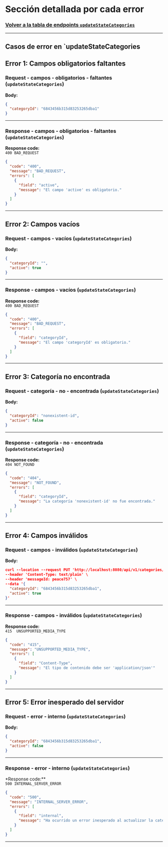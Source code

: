 # Sección detallada por cada error

### [Volver a la tabla de endpoints `updateStateCategories`](service-documentation-endpoints-update-state-category.md#table-error-update-state-categories)

---

## Casos de error en `updateStateCategories

## Error 1: Campos obligatorios faltantes

<a name="request-campos-obligatorios-faltantes-update-state-categories"></a>

### Request - campos - obligatorios - faltantes (`updateStateCategories`)

**Body:**

```json
{
  "categoryId": "6843456b315d83253265dba1"
}
```

---

<a name="response-campos-obligatorios-faltantes-update-state-category"></a>

### Response - campos - obligatorios - faltantes (`updateStateCategories`)

**Response code:**  
`400 BAD_REQUEST`

```json
{
  "code": "400",
  "message": "BAD_REQUEST",
  "errors": [
    {
      "field": "active",
      "message": "El campo 'active' es obligatorio."
    }
  ]
}
```

---

## Error 2: Campos vacíos

<a name="request-campos-vacíos-update-state-categories"></a>

### Request - campos - vacíos (`updateStateCategories`)

**Body:**

```json
{
  "categoryId": "",
  "active": true
}
```

---

<a name="response-campos-vacíos-update-state-categories"></a>

### Response - campos - vacíos (`updateStateCategories`)

**Response code:**  
`400 BAD_REQUEST`

```json
{
  "code": "400",
  "message": "BAD_REQUEST",
  "errors": [
    {
      "field": "categoryId",
      "message": "El campo 'categoryId' es obligatorio."
    }
  ]
}
```

---

## Error 3: Categoría no encontrada

<a name="request-categoría-no-encontrada-update-state-categories"></a>

### Request - categoría - no - encontrada (`updateStateCategories`)

**Body:**

```json
{
  "categoryId": "nonexistent-id",
  "active": false
}
```

---

<a name="response-categoría-no-encontrada-update-state-categories"></a>

### Response - categoría - no - encontrada (`updateStateCategories`)

**Response code:**  
`404 NOT_FOUND`

```json
{
  "code": "404",
  "message": "NOT_FOUND",
  "errors": [
    {
      "field": "categoryId",
      "message": "La categoría 'nonexistent-id' no fue encontrada."
    }
  ]
}
```

---

## Error 4: Campos inválidos

<a name="request-campos-inválidos-update-state-categories"></a>

### Request - campos - inválidos (`updateStateCategories`)

**Body:**

```json
curl --location --request PUT 'http://localhost:8080/api/v1/categories/state' \
--header 'Content-Type: text/plain' \
--header 'messageId: peace757' \
--data '{
  "categoryId": "6843456b315d83253265dba1",
  "active": true
}'

```

---

<a name="response-campos-inválidos-update-state-categories"></a>

### Response - campos - inválidos (`updateStateCategories`)

**Response code:**  
`415  UNSUPPORTED_MEDIA_TYPE`

```json
{
  "code": "415",
  "message": "UNSUPPORTED_MEDIA_TYPE",
  "errors": [
    {
      "field": "Content-Type",
      "message": "El tipo de contenido debe ser 'application/json'"
    }
  ]
}
```

---

## Error 5: Error inesperado del servidor

<a name="request-error-interno-update-state-categories"></a>

### Request - error - interno (`updateStateCategories`)

**Body:**

```json
{
  "categoryId": "6843456b315d83253265dba1",
  "active": false
}
```

---

<a name="response-error-interno-update-state-categories"></a>

### Response - error - interno (`updateStateCategories`)

\*Response code:\*\*  
`500 INTERNAL_SERVER_ERROR`

```json
{
  "code": "500",
  "message": "INTERNAL_SERVER_ERROR",
  "errors": [
    {
      "field": "internal",
      "message": "Ha ocurrido un error inesperado al actualizar la categoría."
    }
  ]
}
```

---
